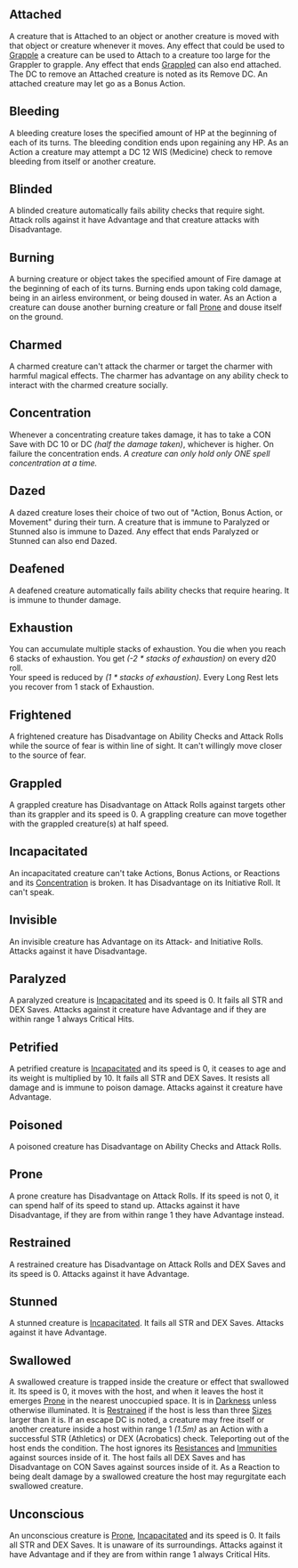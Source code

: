 ## Attached
A creature that is Attached to an object or another creature is moved with that object or creature whenever it moves. Any effect that could be used to [Grapple](conditions.md#grappled) a creature can be used to Attach to a creature too large for the Grappler to grapple.
Any effect that ends [Grappled](conditions.md#grappled) can also end attached. The DC to remove an Attached creature is noted as its Remove DC.
An attached creature may let go as a Bonus Action.
## Bleeding
A bleeding creature loses the specified amount of HP at the beginning of each of its turns.
The bleeding condition ends upon regaining any HP.
As an Action a creature may attempt a DC 12 WIS (Medicine) check to remove bleeding from itself or another creature.
## Blinded
A blinded creature automatically fails ability checks that require sight.
Attack rolls against it have Advantage and that creature attacks with Disadvantage.
## Burning
A burning creature or object takes the specified amount of Fire damage at the beginning of each of its turns.
Burning ends upon taking cold damage, being in an airless environment, or being doused in water.
As an Action a creature can douse another burning creature or fall [Prone](conditions.md#prone) and douse itself on the ground.
## Charmed
A charmed creature can't attack the charmer or target the charmer with harmful magical effects.
The charmer has advantage on any ability check to interact with the charmed creature socially.
## Concentration
Whenever a concentrating creature takes damage, it has to take a CON Save with DC 10 or DC *(half the damage taken)*, whichever is higher. On failure the concentration ends.
*A creature can only hold only ONE spell concentration at a time.*
## Dazed
A dazed creature loses their choice of two out of "Action, Bonus Action, or Movement" during their turn.
A creature that is immune to Paralyzed or Stunned also is immune to Dazed.
Any effect that ends Paralyzed or Stunned can also end Dazed.
## Deafened
A deafened creature automatically fails ability checks that require hearing.
It is immune to thunder damage.
## Exhaustion
You can accumulate multiple stacks of exhaustion.
You die when you reach 6 stacks of exhaustion.
You get *(-2 * stacks of exhaustion)* on every d20 roll.  
Your speed is reduced by *(1 * stacks of exhaustion)*.
Every Long Rest lets you recover from 1 stack of Exhaustion.
## Frightened
A frightened creature has Disadvantage on Ability Checks and Attack Rolls while the source of fear is within line of sight.
It can't willingly move closer to the source of fear.
## Grappled
A grappled creature has Disadvantage on Attack Rolls against targets other than its grappler and its speed is 0.
A grappling creature can move together with the grappled creature(s) at half speed.
## Incapacitated
An incapacitated creature can't take Actions, Bonus Actions, or Reactions and its [Concentration](conditions.md#concentration) is broken.
It has Disadvantage on its Initiative Roll.
It can't speak.
## Invisible
An invisible creature has Advantage on its Attack- and Initiative Rolls.
Attacks against it have Disadvantage.
## Paralyzed
A paralyzed creature is [Incapacitated](conditions.md#incapacitated) and its speed is 0.
It fails all STR and DEX Saves.
Attacks against it creature have Advantage and if they are within range 1 always Critical Hits.
## Petrified
A petrified creature is [Incapacitated](conditions.md#incapacitated) and its speed is 0, it ceases to age and its weight is multiplied by 10.
It fails all STR and DEX Saves.
It resists all damage and is immune to poison damage.
Attacks against it creature have Advantage.
## Poisoned
A poisoned creature has Disadvantage on Ability Checks and Attack Rolls.
## Prone
A prone creature has Disadvantage on Attack Rolls.
If its speed is not 0, it can spend half of its speed to stand up.
Attacks against it have Disadvantage, if they are from within range 1 they have Advantage instead.
## Restrained
A restrained creature has Disadvantage on Attack Rolls and DEX Saves and its speed is 0.
Attacks against it have Advantage.
## Stunned
A stunned creature is [Incapacitated](conditions.md#incapacitated).
It fails all STR and DEX Saves.
Attacks against it have Advantage.
## Swallowed
A swallowed creature is trapped inside the creature or effect that swallowed it. Its speed is 0, it moves with the host, and when it leaves the host it emerges [Prone](conditions.md#prone) in the nearest unoccupied space.
It is in [Darkness](game_rules.md#darkness) unless otherwise illuminated.
It is [Restrained](conditions.md#restrained) if the host is less than three [Sizes](game_rules.md#advanced-rules#creature-sizes) larger than it is.
If an escape DC is noted, a creature may free itself or another creature inside a host within range 1 *(1.5m)* as an Action with a successful STR (Athletics) or DEX (Acrobatics) check.
Teleporting out of the host ends the condition.
The host ignores its [Resistances](game_rules.md#damage-types#resistance) and [Immunities](game_rules.md#damage-types#vulnerability) against sources inside of it.
The host fails all DEX Saves and has Disadvantage on CON Saves against sources inside of it.
As a Reaction to being dealt damage by a swallowed creature the host may regurgitate each swallowed creature.
## Unconscious
An unconscious creature is [Prone](conditions.md#prone), [Incapacitated](conditions.md#incapacitated) and its speed is 0.
It fails all STR and DEX Saves.
It is unaware of its surroundings.
Attacks against it have Advantage and if they are from within range 1 always Critical Hits.